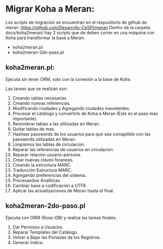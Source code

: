 Migrar Koha a Meran:
================================

Los scripts de migración se encuentran en el respositorio de github de meran: https://github.com/Desarrollo-CeSPI/meran
Dentro de la carpeta docs/koha2meran/ hay 2 scripts que de deben correr en una máquina con Koha para transformar la base a Meran:
- koha2meran.pl 
- koha2meran-2do-paso.pl

koha2meran.pl:
--------------

Ejecuta sin tener ORM, solo con la conexión a la base de Koha.

Las tareas que se realizan son:

1. Creando tablas necesarias.
2. Creando nuevas referencias.
3. Modificando ciudades y Agregando ciudades inexistentes.
4. Procesar el catálogo y convertirlo de Koha a Meran (Este es el paso más importante).
5. Renombrar tablas a las utilizadas en Meran.
6. Quitar tablas de mas.
7. Hashear passwords de los usuarios para que sea comaptible con las passwords utilizadas en Meran.
8. Limpiamos las tablas de circulacion.
9. Reparar las referencias de usuarios en circulacion.
10. Reparar relacion usuario-persona.
11. Crear nuevas claves foraneas.
12. Creando la estructura MARC.
13. Traducción Estructura MARC.
14. Agregando preferencias del sistema.
15. Procesandoe Analíticas.
16. Cambiar base a codificación a UTF8.
17. Aplicar las actualizaciones de Meran hasta el final.


koha2meran-2do-paso.pl
----------------------
Ejecuta con ORM (Rose::DB) y realiza las tareas finales.

1. Dar Permisos a Usuarios.
2. Reparar Templates del Catálogo.
3. Volver a Bajar las Portadas de los Registros.
4. Generar Indice.

